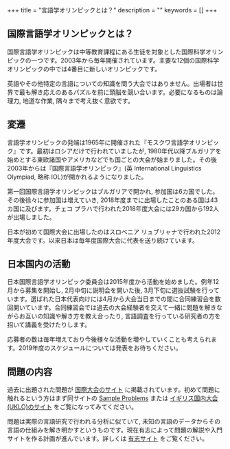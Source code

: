 +++
title = "言語学オリンピックとは？"
description = ""
keywords = []
+++

## 国際言語学オリンピックとは？

国際言語学オリンピックは中等教育課程にある生徒を対象とした国際科学オリンピックの一つです。2003年から毎年開催されています。主要な12個の国際科学オリンピックの中では4番目に新しいオリンピックです。

英語やその他特定の言語についての知識を問う大会ではありません。出場者は世界で最も解き応えのあるパズルを前に頭脳を競い合います。必要になるものは論理力, 地道な作業, 隅々まで考え抜く意欲です。

## 変遷

言語学オリンピックの発端は1965年に開催された『モスクワ言語学オリンピック』です。最初はロシアだけで行われていましたが, 1980年代以降ブルガリアを始めとする東欧諸国やアメリカなどでも国ごとの大会が始まりました。その後2003年からは『国際言語学オリンピック』(英 International Linguistics Olympiad, 略称 IOL)が開かれるようになりました。

第一回国際言語学オリンピックはブルガリアで開かれ, 参加国は6カ国でした。その後徐々に参加国は増えていき, 2018年度までに出場したことのある国は43カ国に及びます。チェコ プラハで行われた2018年度大会には29カ国から192人が出場しました。

日本が初めて国際大会に出場したのはスロベニア リュブリャナで行われた2012年度大会です。以来日本は毎年度国際大会に代表を送り続けています。

## 日本国内の活動

日本国際言語学オリンピック委員会は2015年度から活動を始めました。例年12月から募集を開始し, 2月中旬に説明会を開いた後, 3月下旬に選抜試験を行っています。選ばれた日本代表向けには4月から大会当日までの間に合同練習会を数回開いています。合同練習会では過去の大会経験者を交えて一緒に問題を解きながらお互いの知識や解き方を教え合ったり, 言語調査を行っている研究者の方を招いて講義を受けたりします。

応募者の数は毎年増えており今後様々な活動を増やしていくことも考えられます。2019年度のスケジュールについては発表をお待ちください。

## 問題の内容

過去に出題された問題が [国際大会のサイト](http://www.ioling.org/) に掲載されています。初めて問題に触れるという方はまず同サイトの [Sample Problems](http://www.ioling.org/problems/samples/) または [イギリス国内大会(UKLO)のサイト](http://www.uklo.org/) をご覧になってみてください。

問題は実際の言語研究で行われる分析に似ていて, 未知の言語のデータからその言語の仕組みを解き明かすというものです。現在有志によって問題の解説や入門サイトを作る計画が進んでいます。詳しくは [有志サイト](http://ioling.jp/) をご覧ください。

<!---## 支援のお願い-->

